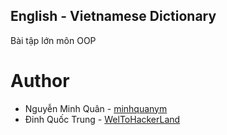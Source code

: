 ## English - Vietnamese Dictionary
Bài tập lớn môn OOP
# Author
  * Nguyễn Minh Quân - [minhquanym](https://github.com/minhquanym)
  * Đinh Quốc Trung - [WelToHackerLand](https://github.com/WelToHackerLand)

